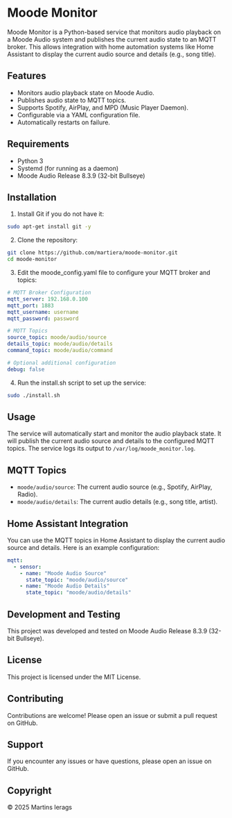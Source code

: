# Moode Monitor

Moode Monitor is a Python-based service that monitors audio playback on a Moode Audio system and publishes the current audio state to an MQTT broker. This allows integration with home automation systems like Home Assistant to display the current audio source and details (e.g., song title).

## Features

- Monitors audio playback state on Moode Audio.
- Publishes audio state to MQTT topics.
- Supports Spotify, AirPlay, and MPD (Music Player Daemon).
- Configurable via a YAML configuration file.
- Automatically restarts on failure.


## Requirements
- Python 3
- Systemd (for running as a daemon)
- Moode Audio Release 8.3.9 (32-bit Bullseye)

## Installation

1. Install Git if you do not have it:
```bash
sudo apt-get install git -y
```

2. Clone the repository:
```bash
git clone https://github.com/martiera/moode-monitor.git
cd moode-monitor
```

3. Edit the moode_config.yaml file to configure your MQTT broker and topics:
```yaml
# MQTT Broker Configuration
mqtt_server: 192.168.0.100
mqtt_port: 1883
mqtt_username: username
mqtt_password: password

# MQTT Topics
source_topic: moode/audio/source
details_topic: moode/audio/details
command_topic: moode/audio/command

# Optional additional configuration
debug: false
```

4. Run the install.sh script to set up the service:
```bash
sudo ./install.sh
```

## Usage

The service will automatically start and monitor the audio playback state. It will publish the current audio source and details to the configured MQTT topics. The service logs its output to `/var/log/moode_monitor.log`.


## MQTT Topics

- `moode/audio/source`: The current audio source (e.g., Spotify, AirPlay, Radio).
- `moode/audio/details`: The current audio details (e.g., song title, artist).

## Home Assistant Integration

You can use the MQTT topics in Home Assistant to display the current audio source and details. Here is an example configuration:
```yaml
mqtt:
  - sensor:
    - name: "Moode Audio Source"
      state_topic: "moode/audio/source"
    - name: "Moode Audio Details"
      state_topic: "moode/audio/details"
```

## Development and Testing

This project was developed and tested on Moode Audio Release 8.3.9 (32-bit Bullseye).

## License

This project is licensed under the MIT License.

## Contributing

Contributions are welcome! Please open an issue or submit a pull request on GitHub.

## Support

If you encounter any issues or have questions, please open an issue on GitHub.

## Copyright

© 2025 Martins Ierags

